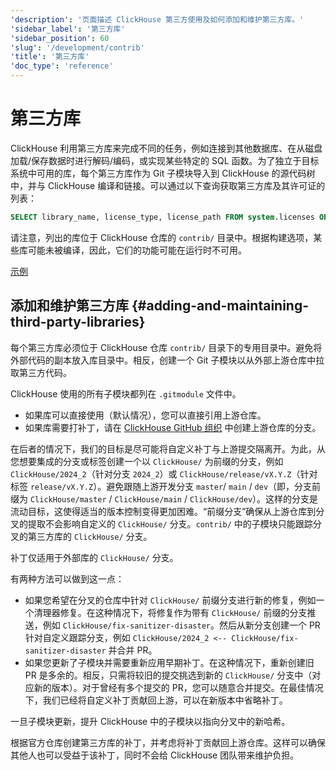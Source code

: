 ```yaml
---
'description': '页面描述 ClickHouse 第三方使用及如何添加和维护第三方库。'
'sidebar_label': '第三方库'
'sidebar_position': 60
'slug': '/development/contrib'
'title': '第三方库'
'doc_type': 'reference'
---
```



# 第三方库

ClickHouse 利用第三方库来完成不同的任务，例如连接到其他数据库、在从磁盘加载/保存数据时进行解码/编码，或实现某些特定的 SQL 函数。为了独立于目标系统中可用的库，每个第三方库作为 Git 子模块导入到 ClickHouse 的源代码树中，并与 ClickHouse 编译和链接。可以通过以下查询获取第三方库及其许可证的列表：

```sql
SELECT library_name, license_type, license_path FROM system.licenses ORDER BY library_name COLLATE 'en';
```

请注意，列出的库位于 ClickHouse 仓库的 `contrib/` 目录中。根据构建选项，某些库可能未被编译，因此，它们的功能可能在运行时不可用。

[示例](https://sql.clickhouse.com?query_id=478GCPU7LRTSZJBNY3EJT3)

## 添加和维护第三方库 {#adding-and-maintaining-third-party-libraries}

每个第三方库必须位于 ClickHouse 仓库 `contrib/` 目录下的专用目录中。避免将外部代码的副本放入库目录中。相反，创建一个 Git 子模块以从外部上游仓库中拉取第三方代码。

ClickHouse 使用的所有子模块都列在 `.gitmodule` 文件中。
- 如果库可以直接使用（默认情况），您可以直接引用上游仓库。
- 如果库需要打补丁，请在 [ClickHouse GitHub 组织](https://github.com/ClickHouse) 中创建上游仓库的分支。

在后者的情况下，我们的目标是尽可能将自定义补丁与上游提交隔离开。为此，从您想要集成的分支或标签创建一个以 `ClickHouse/` 为前缀的分支，例如 `ClickHouse/2024_2`（针对分支 `2024_2`）或 `ClickHouse/release/vX.Y.Z`（针对标签 `release/vX.Y.Z`）。避免跟随上游开发分支 `master`/ `main` / `dev`（即，分支前缀为 `ClickHouse/master` / `ClickHouse/main` / `ClickHouse/dev`）。这样的分支是流动目标，这使得适当的版本控制变得更加困难。“前缀分支”确保从上游仓库到分叉的提取不会影响自定义的 `ClickHouse/` 分支。`contrib/` 中的子模块只能跟踪分叉的第三方库的 `ClickHouse/` 分支。

补丁仅适用于外部库的 `ClickHouse/` 分支。

有两种方法可以做到这一点：
- 如果您希望在分叉的仓库中针对 `ClickHouse/` 前缀分支进行新的修复，例如一个清理器修复。在这种情况下，将修复作为带有 `ClickHouse/` 前缀的分支推送，例如 `ClickHouse/fix-sanitizer-disaster`。然后从新分支创建一个 PR 针对自定义跟踪分支，例如 `ClickHouse/2024_2 <-- ClickHouse/fix-sanitizer-disaster` 并合并 PR。
- 如果您更新了子模块并需要重新应用早期补丁。在这种情况下，重新创建旧 PR 是多余的。相反，只需将较旧的提交挑选到新的 `ClickHouse/` 分支中（对应新的版本）。对于曾经有多个提交的 PR，您可以随意合并提交。在最佳情况下，我们已经将自定义补丁贡献回上游，可以在新版本中省略补丁。

一旦子模块更新，提升 ClickHouse 中的子模块以指向分叉中的新哈希。

根据官方仓库创建第三方库的补丁，并考虑将补丁贡献回上游仓库。这样可以确保其他人也可以受益于该补丁，同时不会给 ClickHouse 团队带来维护负担。
